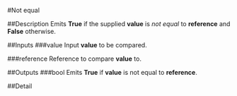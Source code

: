 #Not equal

##Description
Emits **True** if the supplied **value** is *not equal* to **reference** and **False** otherwise.

##Inputs
###value
Input **value** to be compared.

###reference
Reference to compare **value** to.

##Outputs
###bool
Emits **True** if **value** is not equal to **reference**.

##Detail

